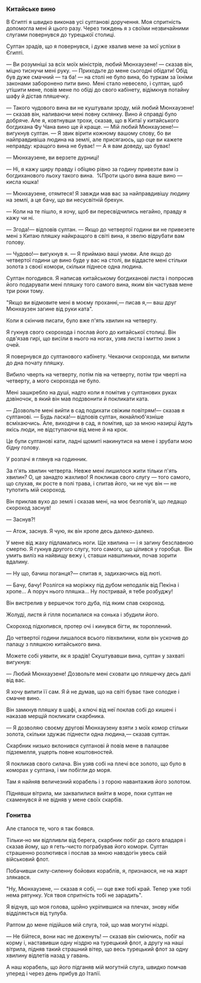 ### Китайське вино

В Єгипті я швидко виконав усі султанові доручення.
Моя спритність допомогла мені й цього разу.
Через тиждень я з своїми незвичайними слугами повернувся до турецької столиці.

Султан зрадів, що я повернувся, і дуже хвалив мене за мої успіхи в Єгипті.

— Ви розумніші за всіх моїх міністрів, любий Мюнхаузене! — сказав він, міцно тиснучи мені руку.
— Приходьте до мене сьогодні обідати!
Обід був дуже смачний
— та ба!
— на столі не було вина, бо туркам за їхніми законами заборонено пити вино.
Мені стало невесело, і султан, щоб утішити мене, повів мене по обіді до свого кабінету, відімкнув потайну шафу й дістав пляшечку.

— Такого чудового вина ви не куштували зроду, мій любий Мюнхаузене! — сказав він, наливаючи мені повну склянку.
Вино й справді було добряче.
Але я, ковтнувши трохи, сказав, що в Китаї у китайського богдихана Фу Чана вино ще й краще.
— Мій любий Мюнхаузене!— вигукнув султан.
— Я звик вірити кожному вашому слову, бо ви найправдивіша людина на землі, але присягаюсь, що оце ви кажете неправду: кращого вина не буває!
— А я вам доведу, що буває!

— Мюнхаузене, ви верзете дурниці!

— Ні, я кажу щиру правду і обіцяю рівно за годину привезти вам із богдиханового льоху такого вина.
 %Проти цього вина ваше вино — кисла юшка!

— Мюнхаузене, отямтеся!
Я завжди мав вас за найправдивішу людину на землі, а це бачу, що ви несусвітній брехун.

— Коли на те пішло, я хочу, щоб ви пересвідчились негайно, правду я кажу чи ні.

— Згода!— відповів султан.
— Якщо до четвертої години ви не привезете мені з Китаю пляшку найкращого в світі вина, я звелю відрубати вам голову.

— Чудово!— вигукнув я.
— Я приймаю ваші умови.
Але якщо до четвертої години це вино буде у вас на столі, ви віддасте мені стільки золота з своєї комори, скільки піднесе одна людина.

Султан погодився.
Я написав китайському богдиханові листа і попросив його подарувати мені пляшку того самого вина, яким він частував мене три роки тому.

"Якщо ви відмовите мені в моєму проханні,— писав я,— ваш друг Мюнхаузен загине від руки ката".

Коли я скінчив писати, було вже п'ять хвилин на четверту.

Я гукнув свого скорохода і послав його до китайської столиці.
Він одв'язав гирі, що висіли в нього на ногах, узяв листа і миттю зник з очей.

Я повернувся до султанового кабінету.
Чекаючи скорохода, ми випили до дна почату пляшку.

Вибило чверть на четверту, потім пів на четверту, потім три чверті на четверту, а мого скорохода не було.

Мені зашкребло на душі, надто коли я помітив у султанових руках дзвіночок, в який він мав подзвонити й покликати ката.

— Дозвольте мені вийти в сад подихати свіжим повітрям!— сказав я султанові.
— Будь ласка!— відповів султан, якнайлюб'язніше всміхаючись.
Але, виходячи в сад, я помітив, що за мною назирці йдуть якісь люди, не відступаючи від мене й на крок.

Це були султанові кати, ладні щомиті накинутися на мене і зрубати мою бідну голову.

У розпачі я глянув на годинник.

За п'ять хвилин четверта.
Невже мені лишилося жити тільки п'ять хвилин?
О, це занадто жахливо!
Я покликав свого слугу — того самого, що слухав, як росте в полі трава, і спитав його, чи не чує він — не тупотить мій скороход.

Він приклав вухо до землі і сказав мені, на моє безголів'я, що ледащо скороход заснув!

— Заснув?!

— Атож, заснув.
Я чую, як він хропе десь далеко-далеко.

У мене від жаху підламались ноги.
Ще хвилина — і я загину безславною смертю.
Я гукнув другого слугу, того самого, що цілився у горобця. 
Він умить виліз на найвищу вежу і, ставши навшпиньки, почав зорити вдалину.

— Ну що, бачиш поганця?— спитав я, задихаючись від люті.

— Бачу, бачу!
Розлігся на моріжку під дубом неподалік від Пекіна і хропе...
А поруч нього пляшка...
Ну постривай, я тебе розбуджу!

Він вистрелив у вершечок того дуба, під яким спав скороход.

Жолуді, листя й гілля посипалися на сонька і збудили його.

Скороход підхопився, протер очі і кинувся бігти, як тороплений.

До четвертої години лишалося всього півхвилини, коли він ускочив до палацу з пляшкою китайського вина.

Можете собі уявити, як я зрадів!
Скуштувавши вина, султан у захваті вигукнув:

— Любий Мюнхаузене! 
Дозвольте мені сховати цю пляшечку десь далі від вас.

Я хочу випити її сам.
Я й не думав, що на світі буває таке солодке і смачне вино.

Він замкнув пляшку в шафі, а ключі від неї поклав собі до кишені і наказав мерщій покликати скарбника.

— Я дозволяю своєму другові Мюнхаузену взяти з моїх комор стільки золота, скільки здужає піднести одна людина,— сказав султан.

Скарбник низько вклонився султанові й повів мене в палацове підземелля, ущерть повне коштовностей.

Я покликав свого силача.
Він узяв собі на плечі все золото, що було в коморах у султана, і ми побігли до моря.

Там я найняв величезний корабель і з горою навантажив його золотом.

Піднявши вітрила, ми заквапилися вийти в море, поки султан не схаменувся й не відняв у мене своїх скарбів.

### Гонитва

Але сталося те, чого я так боявся.

Тільки-но ми відпливли від берега, скарбник побіг до свого владаря і сказав йому, що я геть-чисто пограбував його комори.
Султан страшенно розлютився і послав за мною навздогін увесь свій військовий флот.

Побачивши силу-силенну бойових кораблів, я, признаюся, не на жарт злякався.

"Ну, Мюнхаузене, — сказав я собі, — оце вже тобі край.
Тепер уже тобі нема рятунку.
Уся твоя спритність тобі не зарадить".

Я відчув, що моя голова, щойно укріпившися на плечах, знову ніби відділяється від тулуба.

Раптом до мене підійшов мій слуга, той, що мав могутні ніздрі.

— Не бійтеся,
вони нас не доженуть!
— сказав він сміючись, побіг на корму і, наставивши одну ніздрю на турецький флот, а другу на наші вітрила, підняв такий страшний вітер, що весь турецький флот за одну хвилину відлетів назад у гавань.

А наш корабель, що його підганяв мій могутній слуга, швидко помчав уперед і через день прибув до Італії.
